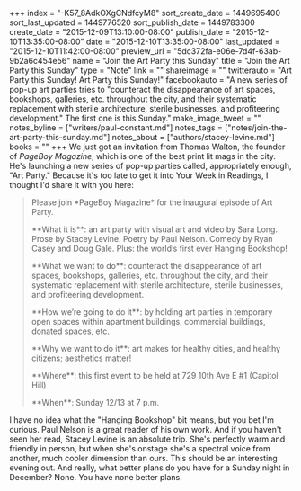 +++
index = "-K57_8AdkOXgCNdfcyM8"
sort_create_date = 1449695400
sort_last_updated = 1449776520
sort_publish_date = 1449783300
create_date = "2015-12-09T13:10:00-08:00"
publish_date = "2015-12-10T13:35:00-08:00"
date = "2015-12-10T13:35:00-08:00"
last_updated = "2015-12-10T11:42:00-08:00"
preview_url = "5dc372fa-e06e-7d4f-63ab-9b2a6c454e56"
name = "Join the Art Party this Sunday"
title = "Join the Art Party this Sunday"
type = "Note"
link = ""
shareimage = ""
twitterauto = "Art Party this Sunday! Art Party this Sunday!"
facebookauto = "A new series of pop-up art parties tries to \"counteract the disappearance of art spaces, bookshops, galleries, etc. throughout the city, and their systematic replacement with sterile architecture, sterile businesses, and profiteering development.\" The first one is this Sunday."
make_image_tweet = ""
notes_byline = ["writers/paul-constant.md"]
notes_tags = ["notes/join-the-art-party-this-sunday.md"]
notes_about = ["authors/stacey-levine.md"]
books = ""
+++
We just got an invitation from Thomas Walton, the founder of *PageBoy Magazine*, which is one of the best print lit mags in the city. He's launching a new series of pop-up parties called, appropriately enough, "Art Party." Because it's too late to get it into Your Week in Readings, I thought I'd share it with you here:

<blockquote><p>Please join *PageBoy Magazine* for the inaugural episode of Art Party.</p>

<p>**What it is**: an art party with visual art and video by Sara Long. Prose by Stacey Levine. Poetry by Paul Nelson. Comedy by Ryan Casey and Doug Gale. Plus: the world’s first ever Hanging Bookshop!</p>

<p>**What we want to do**: counteract the disappearance of art spaces, bookshops, galleries, etc. throughout the city, and their systematic replacement with sterile architecture, sterile businesses, and profiteering development.</p>

<p>**How we’re going to do it**: by holding art parties in temporary open spaces within apartment buildings, commercial buildings, donated spaces, etc.</p>

<p>**Why we want to do it**: art makes for healthy cities, and healthy citizens; aesthetics matter!</p>

<p>**Where**: this first event to be held at 729 10th Ave E #1 (Capitol Hill)</p>

<p>**When**: Sunday 12/13 at 7 p.m.</p></blockquote>

I have no idea what the "Hanging Bookshop" bit means, but you bet I'm curious. Paul Nelson is a great reader of his own work. And if you haven't seen her read, Stacey Levine is an absolute trip. She's perfectly warm and friendly in person, but when she's onstage she's a spectral voice from another, much cooler dimension than ours. This should be an interesting evening out. And really, what better plans do you have for a Sunday night in December? None. You have none better plans.